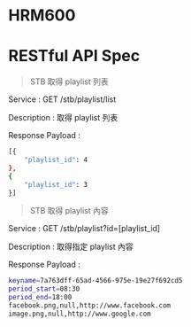 # HRM600
# RESTful API Spec

> STB 取得 playlist 列表

Service : GET /stb/playlist/list

Description : 取得 playlist 列表

Response Payload :
```sh
[{
    "playlist_id": 4
},
{
    "playlist_id": 3
}]
```
>STB 取得 playlist 內容

Service : GET /stb/playlist?id=[playlist_id]

Description : 取得指定 playlist 內容

Response Payload :
```sh
keyname=7a763dff-65ad-4566-975e-19e27f692cd5
period_start=08:30
period_end=18:00
facebook.png,null,http://www.facebook.com
image.png,null,http://www.google.com
```

